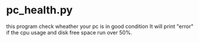# pc_health.py
this program check wheather your pc is in good condition
It will print "error" if the cpu usage and disk free space run over 50%.

